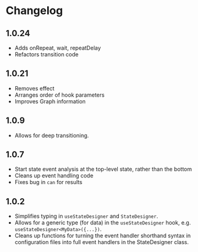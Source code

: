 # Changelog

## 1.0.24

- Adds onRepeat, wait, repeatDelay
- Refactors transition code

## 1.0.21

- Removes effect
- Arranges order of hook parameters
- Improves Graph information

## 1.0.9

- Allows for deep transitioning.

## 1.0.7

- Start state event analysis at the top-level state, rather than the bottom
- Cleans up event handling code
- Fixes bug in `can` for results

## 1.0.2

- Simplifies typing in `useStateDesigner` and `StateDesigner`.
- Allows for a generic type (for data) in the `useStateDesigner` hook, e.g. `useStateDesigner<MyData>({...})`.
- Cleans up functions for turning the event handler shorthand syntax in configuration files into full event handlers in the StateDesigner class.

